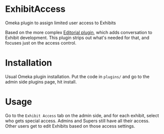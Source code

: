 # ExhibitAccess
Omeka plugin to assign limited user access to Exhibits

Based on the more complex [Editorial plugin](https://github.com/omeka/plugin-Editorial), which adds conversation to Exhibit development. This plugin strips out what's needed for that, and focuses just on the access control.

# Installation

Usual Omeka plugin installation. Put the code in `plugins/` and go to the admin side plugins page, hit install.

# Usage

Go to the `Exhibit Access` tab on the admin side, and for each exhibit, select who gets special access. Admins and Supers still have all their access. Other users get to edit Exhibits based on those access settings.

